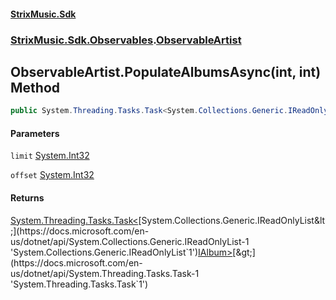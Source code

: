 #### [StrixMusic.Sdk](./index.md 'index')
### [StrixMusic.Sdk.Observables](./StrixMusic-Sdk-Observables.md 'StrixMusic.Sdk.Observables').[ObservableArtist](./StrixMusic-Sdk-Observables-ObservableArtist.md 'StrixMusic.Sdk.Observables.ObservableArtist')
## ObservableArtist.PopulateAlbumsAsync(int, int) Method
```csharp
public System.Threading.Tasks.Task<System.Collections.Generic.IReadOnlyList<StrixMusic.Sdk.Interfaces.IAlbum>> PopulateAlbumsAsync(int limit, int offset=0);
```
#### Parameters
<a name='StrixMusic-Sdk-Observables-ObservableArtist-PopulateAlbumsAsync(int_int)-limit'></a>
`limit` [System.Int32](https://docs.microsoft.com/en-us/dotnet/api/System.Int32 'System.Int32')  
  
<a name='StrixMusic-Sdk-Observables-ObservableArtist-PopulateAlbumsAsync(int_int)-offset'></a>
`offset` [System.Int32](https://docs.microsoft.com/en-us/dotnet/api/System.Int32 'System.Int32')  
  
#### Returns
[System.Threading.Tasks.Task&lt;](https://docs.microsoft.com/en-us/dotnet/api/System.Threading.Tasks.Task-1 'System.Threading.Tasks.Task`1')[System.Collections.Generic.IReadOnlyList&lt;](https://docs.microsoft.com/en-us/dotnet/api/System.Collections.Generic.IReadOnlyList-1 'System.Collections.Generic.IReadOnlyList`1')[IAlbum](./StrixMusic-Sdk-Interfaces-IAlbum.md 'StrixMusic.Sdk.Interfaces.IAlbum')[&gt;](https://docs.microsoft.com/en-us/dotnet/api/System.Collections.Generic.IReadOnlyList-1 'System.Collections.Generic.IReadOnlyList`1')[&gt;](https://docs.microsoft.com/en-us/dotnet/api/System.Threading.Tasks.Task-1 'System.Threading.Tasks.Task`1')  
